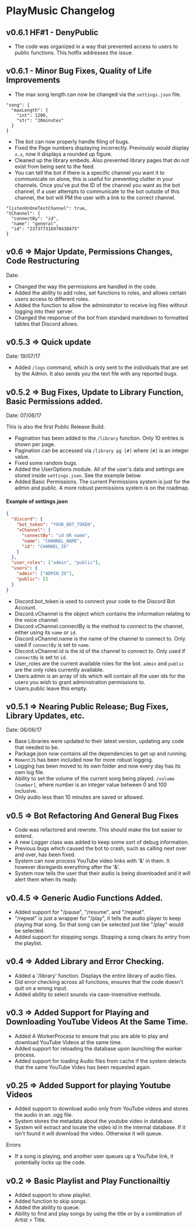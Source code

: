 # PlayMusic Changelog

## v0.6.1 HF#1 - DenyPublic

- The code was organized in a way that prevented access to users to public functions. This hotfix addresses the issue.

## v0.6.1 - Minor Bug Fixes, Quality of Life Improvements

- The max song length can now be changed via the `settings.json` file.

```
"song": {
  "maxLength": {
    "int": 1200,
    "str": "20minutes"
  }
}
```

- The bot can now properly handle filing of bugs.
- Fixed the Page numbers displaying incorrectly. Previously would display `x.x`, now it displays a rounded up figure.
- Cleaned up the library embeds. Also prevented library pages that do not exist from being sent to the feed.
- You can tell the bot if there is a specific channel you want it to communicate on alone, this is useful for preventing clutter in your channels. Once you've put the ID of the channel you want as the bot channel, if a user attempts to communicate to the bot outside of this channel, the bot will PM the user with a link to the correct channel.

```
"listenOnOneTextChannel": true,
"tChannel": {
  "connectBy": "id",
  "name": "general",
  "id": "237377316970430475"
}
```
## v0.6 => Major Update, Permissions Changes, Code Restructuring

Date:

- Changed the way the permissions are handled in the code.
- Added the ability to add roles, set functions to roles, and allows certain users access to different roles.
- Added the function to allow the adminstrator to receive log files without logging into their server.
- Changed the response of the bot from standard markdown to formatted tables that Discord allows.

## v0.5.3 => Quick update

Date: 19/07/17

- Added `/logs` command, which is only sent to the individuals that are set by the Admin. It also sends you the text file with any reported bugs.

## v0.5.2 => Bug Fixes, Update to Library Function, Basic Permissions added.

Date: 07/06/17

This is also the first Public Release Build.

- Pagination has been added to the `/library` function. Only 10 entries is shown per page.
- Pagination can be accessed via `/library pg [#]` where `[#]` is an integer value.
- Fixed some random bugs.
- Added the UserOptions module. All of the user's data and settings are stored inside `settings.json`. See the example below.
- Added Basic Permissions. The current Permissions system is just for the admin and public. A more robust permissions system is on the roadmap.

#### Example of settings.json

```json
{
  "discord": {
    "bot_token": "YOUR_BOT_TOKEN",
    "vChannel": {
      "connectBy": "id OR name",
      "name": "CHANNEL_NAME",
      "id": "CHANNEL_ID"
    }
  },
  "user_roles": ["admin", "public"],
  "users": {
    "admin": ["ADMIN_ID"],
    "public": []
  }
}

```

- Discord.bot_token is used to connect your code to the Discord Bot Account.
- Discord.vChannel is the object which contains the information relating to the voice channel.
- Discord.vChannel.connectBy is the method to connect to the channel, either using its `name` or `id`.
- Discord.vChannel.name is the name of the channel to connect to. Only used if `connectBy` is set to `name`.
- Discord.vChannel.id is the id of the channel to connect to. Only used if `connectBy` is set to `id`.
- User_roles are the current available roles for the bot. `admin` and `public` are the only roles currently available.
- Users.admin is an array of ids which will contain all the user ids for the users you wish to grant administration permissions to.
- Users.public leave this empty.

## v0.5.1 => Nearing Public Release; Bug Fixes, Library Updates, etc.

Date: 06/06/17

- Base Libraries were updated to their latest version, updating any code that needed to be.
- Package.json now contains all the dependencies to get up and running.
- `MomentJS` has been included now for more robust logging.
- Logging has been moved to its own folder and now every day has its own log file.
- Ability to set the volume of the current song being played. `/volume [number]`, where number is an integer value between 0 and 100 inclusive.
- Only audio less than 10 minutes are saved or allowed.

## v0.5 => Bot Refactoring And General Bug Fixes

- Code was refactored and rewrote. This should make the bot easier to extend.
- A new Logger class was added to keep some sort of debug information.
- Previous bugs which caused the bot to crash, such as calling next over and over, has been fixed.
- System can now process YouTube video links with '&' in them. It however disregards everything after the '&'.
- System now tells the user that their audio is being downloaded and it will alert them when its ready.


## v0.4.5 => Generic Audio Functions Added.

- Added support for "/pause", "/resume", and "/repeat".
- "/repeat" is just a wrapper for "/play", it tells the audio player to keep playing that song. So that song can be selected just like "/play" would be selected.
- Added support for stopping songs. Stopping a song clears its entry from the playlist.

## v0.4 => Added Library and Error Checking.

- Added a '/library' function. Displays the entire library of audio files.
- Did error checking across all functions, ensures that the code doesn't quit on a wrong input.
- Added ability to select sounds via case-insensitive methods.

## v0.3 => Added Support for Playing and Downloading YouTube Videos At the Same Time.

- Added A WorkerProcess to ensure that you are able to play and download YouTube Videos at the same time.
- Added support for reloading the database upon launching the worker process.
- Added support for loading Audio files from cache if the system detects that the same YouTube Video has been requested again.

## v0.25 => Added Support for playing Youtube Videos

- Added support to download audio only from YouTube videos and stores the audio in an .ogg file.
- System stores the metadata about the youtube video in database.
- System will extract and locate the video id in the internal database. If it isn't found it will download the video. Otherwise it will queue.

Errors

- If a song is playing, and another user queues up a YouTube link, it potentially locks up the code.

## v0.2 => Basic Playlist and Play Functionailtiy

- Added support to show playlist.
- Added function to skip songs.
- Added the ability to queue.
- Ability to find and play songs by using the title or by a combination of Artist > Title.
